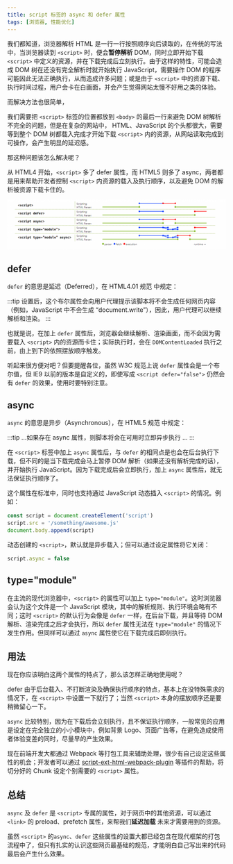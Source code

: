 ```yaml
---
title: script 标签的 async 和 defer 属性
tags: [浏览器, 性能优化]
---
```


我们都知道，浏览器解析 HTML 是一行一行按照顺序向后读取的，在传统的写法中，当浏览器读到 `<script>` 时，便会**暂停解析** DOM，同时立即开始下载 `<script>` 中定义的资源，并在下载完成后立刻执行。由于这样的特性，可能会造成 DOM 树在还没有完全解析时就开始执行 JavaScript，需要操作 DOM 的程序可能因此无法正确执行，从而造成许多问题；或是由于 `<script>` 中的资源下载、执行时间过程，用户会卡在白画面，并会产生觉得网站太慢不好用之类的体验。

<!--truncate-->

而解决方法也很简单，

我们需要把 `<script>` 标签的位置都放到 `<body>` 的最后一行来避免 DOM 树解析不完全的问题，但是在复杂的网站中， HTML、JavaScript 的个头都很大，需要等到整个 DOM 树都载入完成才开始下载 `<script>` 内的资源，从网站读取完成到可操作，会产生明显的延迟感。

那这种问题该怎么解决呢？

从 HTML4 开始，`<script>` 多了 defer 属性，而 HTML5 则多了 async，两者都是用来帮助开发者控制 `<script>` 内资源的载入及执行顺序，以及避免 DOM 的解析被资源下载卡住的。

![async vs defer](/img/blog/async-vs-defer.png)

## defer

`defer` 的意思是延迟（Deferred），在 HTML4.01 规范 中规定：

:::tip
设置后，这个布尔属性会向用户代理提示该脚本将不会生成任何网页内容（例如，JavaScript 中不会生成 “document.write”），因此，用户代理可以继续解析和渲染。
:::

也就是说，在加上 `defer` 属性后，浏览器会继续解析、渲染画面，而不会因为需要载入 `<script>` 内的资源而卡住；实际执行时，会在 `DOMContentLoaded` 执行之前，由上到下的依照摆放顺序触发。

听起来很方便对吧？但要提醒各位，虽然 W3C 规范上说 `defer` 属性会是一个布尔值，但 IE9 以前的版本是自定义的，即使写成 `<script defer="false">` 仍然会有 `defer` 的效果，使用时要特别注意。

## async

`async` 的意思是异步（Asynchronous），在 HTML5 规范 中规定：

:::tip
…如果存在 async 属性，则脚本将会在可用时立即异步执行 …
:::

在 `<script>` 标签中加上 `async` 属性后，与 `defer` 的相同点是也会在后台执行下载，但不同的是当下载完成会马上暂停 DOM 解析（如果还没有解析完成的话），并开始执行 JavaScript。因为下载完成后会立即执行，加上 `async` 属性后，就无法保证执行顺序了。

这个属性在标准中，同时也支持通过 JavaScript 动态插入 `<script>` 的情况。例如：

```js
const script = document.createElement('script')
script.src = '/something/awesome.js'
document.body.append(script)
```

动态创建的 `<script>`，默认就是异步载入；但可以通过设定属性将它关闭：

```js
script.async = false
```

## type="module"

在主流的现代浏览器中，`<script>` 的属性可以加上 `type="module"`。这时浏览器会认为这个文件是一个 JavaScript 模块，其中的解析规则、执行环境会略有不同；这时 `<script>` 的默认行为会像是 `defer` 一样，在后台下载，并且等待 DOM 解析、渲染完成之后才会执行，所以 `defer` 属性无法在 `type="module"` 的情况下发生作用。但同样可以通过 `async` 属性使它在下载完成后即刻执行。

## 用法

现在你应该明白这两个属性的特点了，那么该怎样正确地使用呢？

defer 由于后台载入、不打断渲染及确保执行顺序的特点，基本上在没特殊需求的情况下，在 `<script>` 中设置一下就行了；当然 `<script>` 本身的摆放顺序还是要稍微留心一下。

`async` 比较特别，因为在下载后会立刻执行，且不保证执行顺序，一般常见的应用是设定在完全独立的小小模块中，例如背景 Logo、页面广告等，在避免造成使用者体验变差的同时，尽量早的产生效果。

现在前端开发大都通过 Webpack 等打包工具来辅助处理，很少有自己设定这些属性的机会；开发者可以通过 [script-ext-html-webpack-plugin](https://github.com/numical/script-ext-html-webpack-plugin) 等插件的帮助，将切分好的 Chunk 设定个别需要的 `<script>` 属性。

## 总结

`async` 及 `defer` 是 `<script>` 专属的属性，对于网页中的其他资源，可以通过 `<link>` 的 preload、prefetch 属性，来帮我们**延迟加载** 未来才需要用到的资源。

虽然 `<script>` 的`async`、`defer` 这些属性的设置大都已经包含在现代框架的打包流程中了，但只有扎实的认识这些网页最基础的规范，才能明白自己写出来的代码最后会产生什么效果。

